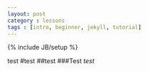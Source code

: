 ```yaml
---
layout: post
category : lessons
tags : [intro, beginner, jekyll, tutorial]
---
```

{% include JB/setup %}

test
#test
##test
###Test
*test*